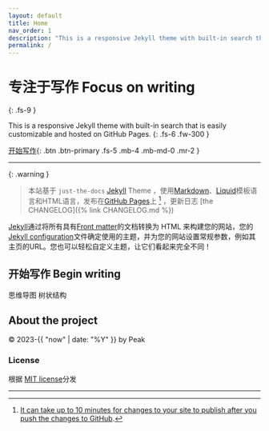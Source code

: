 ```yaml
---
layout: default
title: Home
nav_order: 1
description: "This is a responsive Jekyll theme with built-in search that is easily customizable and hosted on GitHub Pages."
permalink: /
---
```


# 专注于写作 Focus on writing 
{: .fs-9 }

This is a responsive Jekyll theme with built-in search that is easily customizable and hosted on GitHub Pages.
{: .fs-6 .fw-300 }

[开始写作](#开始写作-begin-writing){: .btn .btn-primary .fs-5 .mb-4 .mb-md-0 .mr-2 }

---

{: .warning }
> 本站基于 `just-the-docs` [Jekyll] Theme ，使用[Markdown]、[Liquid]模板语言和HTML语言，发布在[GitHub Pages]上 [^1] ，更新日志 [the CHANGELOG]({% link CHANGELOG.md %}) 

[Jekyll]通过将所有具有[Front matter]的文档转换为 HTML 来构建您的网站，您的[Jekyll configuration]文件确定使用的主题，并为您的网站设置常规参数，例如其主页的URL。您也可以轻松自定义主题，让它们看起来完全不同！

## 开始写作 Begin writing

思维导图
树状结构

## About the project

 &copy; 2023-{{ "now" | date: "%Y" }} by Peak

### License

根据 [MIT license](https://github.com/just-the-docs/just-the-docs/tree/main/LICENSE.txt)分发

----

[^1]: [It can take up to 10 minutes for changes to your site to publish after you push the changes to GitHub](https://docs.github.com/en/pages/setting-up-a-github-pages-site-with-jekyll/creating-a-github-pages-site-with-jekyll#creating-your-site).

[Jekyll]: https://jekyllrb.com
[Markdown]: https://daringfireball.net/projects/markdown/
[Liquid]: https://github.com/Shopify/liquid/wiki
[Front matter]: https://jekyllrb.com/docs/front-matter/
[Jekyll configuration]: https://jekyllrb.com/docs/configuration/
[GitHub Pages]: https://pages.github.com/


